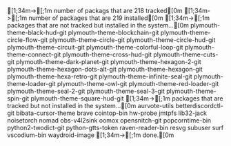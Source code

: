   [1;34m->[;1m number of packags that are 218 tracked[0m
  [1;34m->[;1m number of packages that are 219 installed[0m
  [1;34m->[;1m packages that are not tracked but installed in the system...[0m
plymouth-theme-black-hud-git
plymouth-theme-blockchain-git
plymouth-theme-circle-flow-git
plymouth-theme-circle-git
plymouth-theme-circle-hud-git
plymouth-theme-circuit-git
plymouth-theme-colorful-loop-git
plymouth-theme-connect-git
plymouth-theme-cross-hud-git
plymouth-theme-cuts-git
plymouth-theme-dark-planet-git
plymouth-theme-hexagon-2-git
plymouth-theme-hexagon-dots-alt-git
plymouth-theme-hexagon-git
plymouth-theme-hexa-retro-git
plymouth-theme-infinite-seal-git
plymouth-theme-loader-git
plymouth-theme-owl-git
plymouth-theme-red-loader-git
plymouth-theme-seal-2-git
plymouth-theme-seal-3-git
plymouth-theme-spin-git
plymouth-theme-square-hud-git
  [1;34m->[;1m packages that are tracked but not installed in the system...[0m
aurvote-utils
betterdiscordctl-git
bibata-cursor-theme
brave
cointop-bin
hw-probe
jmtpfs
lib32-jack
noisetorch
nomad
obs-v4l2sink
oomox
opensnitch-git
popcorntime-bin
python2-twodict-git
python-gtts-token
raven-reader-bin
resvg
subuser
surf
vscodium-bin
waydroid-image
  [1;34m->[;1m done.[0m
